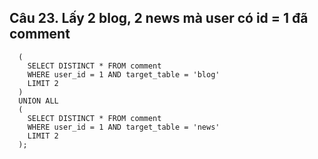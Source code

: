 ## Câu 23. Lấy 2 blog, 2 news mà user có id = 1 đã comment
```
  (
    SELECT DISTINCT * FROM comment  
    WHERE user_id = 1 AND target_table = 'blog'
    LIMIT 2
  )
  UNION ALL
  (
    SELECT DISTINCT * FROM comment 
    WHERE user_id = 1 AND target_table = 'news' 
    LIMIT 2
  );
```
  